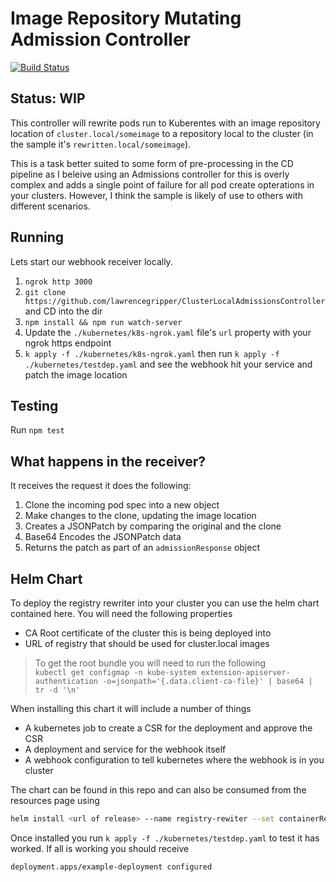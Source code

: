 # Image Repository Mutating Admission Controller

[![Build Status](https://travis-ci.com/lawrencegripper/MutatingAdmissionsController.svg?branch=master)](https://travis-ci.com/lawrencegripper/MutatingAdmissionsController)

## Status: WIP

This controller will rewrite pods run to Kuberentes with an image repository location of `cluster.local/someimage` to a repository local to the cluster (in the sample it's `rewritten.local/someimage`).

This is a task better suited to some form of pre-processing in the CD pipeline as I beleive using an Admissions controller for this is overly complex and adds a single point of failure for all pod create opterations in your clusters. However, I think the sample is likely of use to others with different scenarios. 

## Running

Lets start our webhook receiver locally.

1. `ngrok http 3000`
2. `​git clone https://github.com/lawrencegripper/ClusterLocalAdmissionsController` and CD into the dir
3. `npm install && npm run watch-server`
4. Update the `./kubernetes/k8s-ngrok.yaml` file's `url` property with your ngrok https endpoint 
5. `k apply -f ./kubernetes/k8s-ngrok.yaml` then run `k apply -f ./kubernetes/testdep.yaml` and see the webhook hit your service and patch the image location

## Testing

Run `npm test`

## What happens in the receiver?

It receives the request it does the following:

1. Clone the incoming pod spec into a new object
2. Make changes to the clone, updating the image location
3. Creates a JSONPatch by comparing the original and the clone
4. Base64 Encodes the JSONPatch data
5. Returns the patch as part of an `admissionResponse` object

## Helm Chart

To deploy the registry rewriter into your cluster you can use the helm chart contained here. You will need the following properties

* CA Root certificate of the cluster this is being deployed into
* URL of registry that should be used for cluster.local images

> To get the root bundle you will need to run the following  
> `kubectl get configmap -n kube-system extension-apiserver-authentication -o=jsonpath='{.data.client-ca-file}' | base64 | tr -d '\n'`

When installing this chart it will include a number of things

* A kubernetes job to create a CSR for the deployment and approve the CSR
* A deployment and service for the webhook itself
* A webhook configuration to tell kubernetes where the webhook is in you cluster

The chart can be found in this repo and can also be consumed from the resources page using

```bash
helm install <url of release> --name registry-rewiter --set containerRegistryUrl=someurl.com,caBundle=<rootbundleasbase64>
```

Once installed you run `k apply -f ./kubernetes/testdep.yaml` to test it has worked. If all is working you should receive

```
deployment.apps/example-deployment configured
```